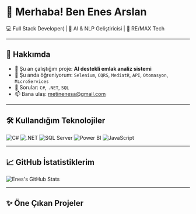 # 👋 Merhaba! Ben Enes Arslan

💻 Full Stack Developer( | 🧠 AI & NLP Geliştiricisi | 🏢 RE/MAX Tech

---

## 🚀 Hakkımda

- 🔭 Şu an çalıştığım proje: **AI destekli emlak analiz sistemi**
- 🌱 Şu anda öğreniyorum: `Selenium`, `CQRS`, `MediatR`, `API`, `Otomasyon`, `MıcroServices`
- 💬 Sorular: `C#`, `.NET`, `SQL`
- 📫 Bana ulaş: [metinenesa@gmail.com](mailto:metinenesa@gmail.com)

---

## 🛠️ Kullandığım Teknolojiler

![C#](https://img.shields.io/badge/-C%23-239120?style=flat&logo=c-sharp&logoColor=white)
![.NET](https://img.shields.io/badge/-.NET-512BD4?style=flat&logo=dotnet&logoColor=white)
![SQL Server](https://img.shields.io/badge/-SQL%20Server-CC2927?style=flat&logo=microsoft-sql-server&logoColor=white)
![Power BI](https://img.shields.io/badge/-Power%20BI-F2C811?style=flat&logo=power-bi&logoColor=black)
![JavaScript](https://img.shields.io/badge/-JavaScript-F7DF1E?style=flat&logo=javascript&logoColor=black)

---

## 📈 GitHub İstatistiklerim

![Enes's GitHub Stats](https://github-readme-stats.vercel.app/api?username=enesarslan&show_icons=true&theme=tokyonight)

---

## ✨ Öne Çıkan Projeler

